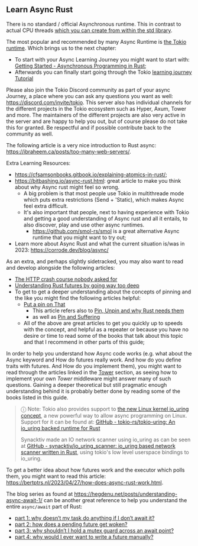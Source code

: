 ## Learn Async Rust

There is no standard / official Asynchronous runtime. This in contrast to actual CPU threads [which you can create from within the std library](https://doc.rust-lang.org/std/thread/fn.spawn.html).

The most popular and recommended by many Async Runtime is [the Tokio runtime](https://tokio.rs/). Which brings us to the next chapter:

- To start with your Async Learning Journey you might want to start with: [Getting Started - Asynchronous Programming in Rust](https://rust-lang.github.io/async-book/);
- Afterwards you can finally start going through the Tokio [learning journey Tutorial](https://tokio.rs/tokio/tutorial) 

Please also join the Tokio Discord community as part of your async Journey, a place where you can ask any questions you want as well: <https://discord.com/invite/tokio>. This server also has individual channels for the different projects in the Tokio ecosystem such as Hyper, Axum, Tower and more. The maintainers of the different projects are also very active in the server and are happy to help you out, but of course please do not take this for granted. Be respectful and if possible contribute back to the community as well.

The following article is a very nice introduction to Rust async: <https://ibraheem.ca/posts/too-many-web-servers/>.

Extra Learning Resources:

- <https://cfsamsonbooks.gitbook.io/explaining-atomics-in-rust/>;
- <https://bitbashing.io/async-rust.html>: great article to make you think about why Async rust might feel so wrong.
  - A big problem is that most people use Tokio in multithreade mode which puts extra restrictions (Send + 'Static),
    which makes Async feel extra difficult.
  - It's also important that people, next to having experience with Tokio and getting a good understanding of Async rust and all it entails,
    to also discover, play and use other async runtimes.
    - <https://github.com/smol-rs/smol> is a great alternative Async runtime that you might want to try out;
- Learn more about Async Rust and what the current situation is/was in 2023: <https://corrode.dev/blog/async/>

As an extra, and perhaps slightly sidetracked, you may also want to read and develop alongside the following articles:

- [The HTTP crash course nobody asked for](https://fasterthanli.me/articles/the-http-crash-course-nobody-asked-for)
- [Understanding Rust futures by going way too deep](https://fasterthanli.me/articles/understanding-rust-futures-by-going-way-too-deep)
- To get to get a deeper understanding about the concepts of pinning and the like you might find the following articles helpful:
  - [Put a pin on That](https://archive.is/pHfCn)
    - This article refers also to [Pin, Unpin and why Rust needs them](https://archive.is/LH91o)
    - as well as [Pin and Suffering](https://archive.is/32RlT)
  - All of the above are great articles to get you quickly up to speeds with the concept, and helpful as a repeater or because you have no desire or time to read some of the books that talk about this topic and that I recommend in other parts of this guide;

In order to help you understand how Async code works (e.g. what about the Async keyword and How do futures really work. And how do you define traits with futures. And How do you implement them), you might want to read through the articles linked in the [Tower](#tower) section, as seeing how to implement your own _Tower_ middleware might answer many of such questions. Gaining a deeper theoretical but still pragmatic enough understanding behind it is probably better done by reading some of the books listed in this guide.

> ⓘ Note: Tokio also provides support to [the new Linux kernel io_uring concept](https://unixism.net/loti/), a new powerful way to allow async programming on Linux. Support for it can be found at: [GitHub - tokio-rs/tokio-uring: An io_uring backed runtime for Rust](https://github.com/tokio-rs/tokio-uring)
> 
> Synacktiv made an IO network scanner using io_uring as can be seen at [GitHub - synacktiv/io_uring_scanner: io_uring based network scanner written in Rust](https://github.com/synacktiv/io_uring_scanner), using tokio's low level userspace bindings to io_uring.

To get a better idea about how futures work and the executor which polls them, you might want to read this article: <https://bertptrs.nl/2023/04/27/how-does-async-rust-work.html>.

The blog series as found at <https://hegdenu.net/posts/understanding-async-await-1/> can be another great reference to help you understand the entire `async/await` part of Rust:

- [part 1: why doesn’t my task do anything if I don’t await it?](https://hegdenu.net/posts/understanding-async-await-1/)
- [part 2: how does a pending future get woken?](https://hegdenu.net/posts/understanding-async-await-2/)
- [part 3: why shouldn’t I hold a mutex guard across an await point?](https://hegdenu.net/posts/understanding-async-await-3/)
- [part 4: why would I ever want to write a future manually?](https://hegdenu.net/posts/understanding-async-await-4/#why-would-i-ever-want-to-write-a-future-manually)
